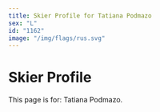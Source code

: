 ```yaml
---
title: Skier Profile for Tatiana Podmazo
sex: "L"
id: "1162"
image: "/img/flags/rus.svg" 
---
```


# Skier Profile

This page is for: Tatiana Podmazo.
    